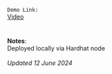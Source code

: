 `Demo Link:`
<br/>
<a href ="
https://firebasestorage.googleapis.com/v0/b/dev-portfolio-sq.appspot.com/o/Assets_Escrow%2Fescrowvideo.webm?alt=media&token=0e07df09-abc8-43bf-bbbe-1c78f8542191
">
Video</a>

#

<strong>Notes</strong>:
<br/>
Deployed locally via Hardhat node
<br/><br/>
<i>Updated 12 June 2024</i>
